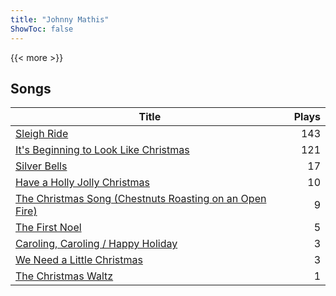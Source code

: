 ```yaml
---
title: "Johnny Mathis"
ShowToc: false
---
```


{{< more >}}

## Songs
Title | Plays 
----- | -----: 
[Sleigh Ride](/songs/sleigh-ride) | 143
[It's Beginning to Look Like Christmas](/songs/its-beginning-to-look-like-christmas) | 121
[Silver Bells](/songs/silver-bells) | 17
[Have a Holly Jolly Christmas](/songs/have-a-holly-jolly-christmas) | 10
[The Christmas Song (Chestnuts Roasting on an Open Fire)](/songs/the-christmas-song-chestnuts-roasting-on-an-open-fire) | 9
[The First Noel](/songs/the-first-noel) | 5
[Caroling, Caroling / Happy Holiday](/songs/caroling-caroling-happy-holiday) | 3
[We Need a Little Christmas](/songs/we-need-a-little-christmas) | 3
[The Christmas Waltz](/songs/the-christmas-waltz) | 1

